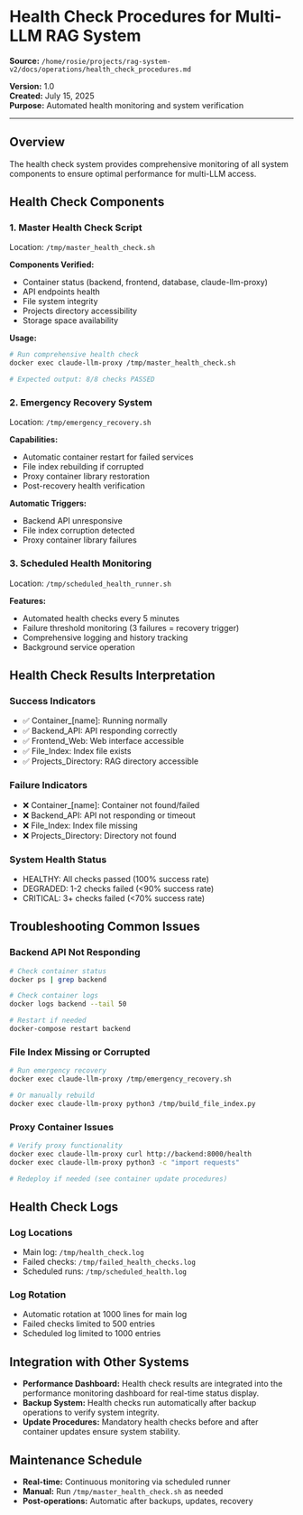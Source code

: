 # Health Check Procedures for Multi-LLM RAG System

**Source:** `/home/rosie/projects/rag-system-v2/docs/operations/health_check_procedures.md`

**Version:** 1.0  
**Created:** July 15, 2025  
**Purpose:** Automated health monitoring and system verification  

---

## Overview

The health check system provides comprehensive monitoring of all system components to ensure optimal performance for multi-LLM access.

## Health Check Components

### 1. Master Health Check Script
Location: `/tmp/master_health_check.sh`

**Components Verified:**
- Container status (backend, frontend, database, claude-llm-proxy)
- API endpoints health
- File system integrity
- Projects directory accessibility
- Storage space availability

**Usage:**
```bash
# Run comprehensive health check
docker exec claude-llm-proxy /tmp/master_health_check.sh

# Expected output: 8/8 checks PASSED
```

### 2. Emergency Recovery System
Location: `/tmp/emergency_recovery.sh`

**Capabilities:**
- Automatic container restart for failed services
- File index rebuilding if corrupted
- Proxy container library restoration
- Post-recovery health verification

**Automatic Triggers:**
- Backend API unresponsive
- File index corruption detected
- Proxy container library failures

### 3. Scheduled Health Monitoring
Location: `/tmp/scheduled_health_runner.sh`

**Features:**
- Automated health checks every 5 minutes
- Failure threshold monitoring (3 failures = recovery trigger)
- Comprehensive logging and history tracking
- Background service operation

## Health Check Results Interpretation

### Success Indicators
- ✅ Container_[name]: Running normally
- ✅ Backend_API: API responding correctly
- ✅ Frontend_Web: Web interface accessible
- ✅ File_Index: Index file exists
- ✅ Projects_Directory: RAG directory accessible

### Failure Indicators
- ❌ Container_[name]: Container not found/failed
- ❌ Backend_API: API not responding or timeout
- ❌ File_Index: Index file missing
- ❌ Projects_Directory: Directory not found

### System Health Status
- HEALTHY: All checks passed (100% success rate)
- DEGRADED: 1-2 checks failed (<90% success rate)
- CRITICAL: 3+ checks failed (<70% success rate)

## Troubleshooting Common Issues

### Backend API Not Responding
```bash
# Check container status
docker ps | grep backend

# Check container logs
docker logs backend --tail 50

# Restart if needed
docker-compose restart backend
```

### File Index Missing or Corrupted
```bash
# Run emergency recovery
docker exec claude-llm-proxy /tmp/emergency_recovery.sh

# Or manually rebuild
docker exec claude-llm-proxy python3 /tmp/build_file_index.py
```

### Proxy Container Issues
```bash
# Verify proxy functionality
docker exec claude-llm-proxy curl http://backend:8000/health
docker exec claude-llm-proxy python3 -c "import requests"

# Redeploy if needed (see container update procedures)
```

## Health Check Logs

### Log Locations
- Main log: `/tmp/health_check.log`
- Failed checks: `/tmp/failed_health_checks.log`
- Scheduled runs: `/tmp/scheduled_health.log`

### Log Rotation
- Automatic rotation at 1000 lines for main log
- Failed checks limited to 500 entries
- Scheduled log limited to 1000 entries

## Integration with Other Systems
- **Performance Dashboard:** Health check results are integrated into the performance monitoring dashboard for real-time status display.
- **Backup System:** Health checks run automatically after backup operations to verify system integrity.
- **Update Procedures:** Mandatory health checks before and after container updates ensure system stability.

## Maintenance Schedule
- **Real-time:** Continuous monitoring via scheduled runner
- **Manual:** Run `/tmp/master_health_check.sh` as needed
- **Post-operations:** Automatic after backups, updates, recovery
